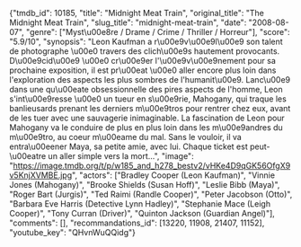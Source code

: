 {"tmdb_id": 10185, "title": "Midnight Meat Train", "original_title": "The Midnight Meat Train", "slug_title": "midnight-meat-train", "date": "2008-08-07", "genre": ["Myst\u00e8re / Drame / Crime / Thriller / Horreur"], "score": "5.9/10", "synopsis": "Leon Kaufman a r\u00e9v\u00e9l\u00e9 son talent de photographe \u00e0 travers des clich\u00e9s hautement provocants. D\u00e9cid\u00e9 \u00e0 cr\u00e9er l'\u00e9v\u00e9nement pour sa prochaine exposition, il est pr\u00eat \u00e0 aller encore plus loin dans l'exploration des aspects les plus sombres de l'humanit\u00e9. Lanc\u00e9 dans une qu\u00eate obsessionnelle des pires aspects de l'homme, Leon s'int\u00e9resse \u00e0 un tueur en s\u00e9rie, Mahogany, qui traque les banlieusards prenant les derniers m\u00e9tros pour rentrer chez eux, avant de les tuer avec une sauvagerie inimaginable. La fascination de Leon pour Mahogany va le conduire de plus en plus loin dans les m\u00e9andres du m\u00e9tro, au coeur m\u00eame du mal. Sans le vouloir, il va entra\u00eener Maya, sa petite amie, avec lui. Chaque ticket est peut-\u00eatre un aller simple vers la mort...", "image": "https://image.tmdb.org/t/p/w185_and_h278_bestv2/vHKe4D9qGK56OfgX9v5KnjXVMBE.jpg", "actors": ["Bradley Cooper (Leon Kaufman)", "Vinnie Jones (Mahogany)", "Brooke Shields (Susan Hoff)", "Leslie Bibb (Maya)", "Roger Bart (Jurgis)", "Ted Raimi (Randle Cooper)", "Peter Jacobson (Otto)", "Barbara Eve Harris (Detective Lynn Hadley)", "Stephanie Mace (Leigh Cooper)", "Tony Curran (Driver)", "Quinton Jackson (Guardian Angel)"], "comments": [], "recommandations_id": [13220, 11908, 21407, 11152], "youtube_key": "QHvnWuQQidg"}